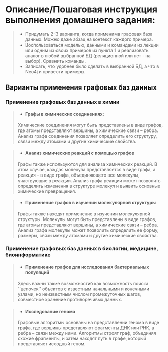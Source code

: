 # Описание/Пошаговая инструкция выполнения домашнего задания:
> - Придумать 2-3 варианта, когда применима графовая база данных. Можно даже абзац на контекст каждого примера.
> - Воспользоваться моделью, данными и командами из лекции или одним из своих примеров из пункта 1 и реализовать аналог в любой выбранной БД (реляционной или нет - на выбор). Сравнить команды.
> - Записать, что удобнее было сделать в выбранной БД, а что в Neo4j и привести примеры.


## Варианты применения графовых баз данных
### Применение графовых баз данных в химии
> - #### Графы в химических соединениях: 
>  Химические соединения могут быть представлены в виде графов, где атомы представляют вершины, а химические связи – ребра. Анализ графа соединения позволяет определить его структуру, связи между атомами и другие химические свойства.

> - #### Анализ химических реакций с помощью графов
>  Графы также используются для анализа химических реакций. В этом случае, каждая молекула представляется в виде графа, а реакция – в виде графа, объединяющего все молекулы, участвующие в реакции. Анализ графа реакции может позволить определить изменения в структуре молекул и выявить основные химические превращения.

> - #### Применение графов в изучении молекулярной структуры
>  Графы также находят применение в изучении молекулярной структуры. Молекулы могут быть представлены в виде графов, где атомы представляют вершины, а химические связи – ребра. Анализ графа молекулы может позволить определить ее форму, размеры, связи между атомами и другие химические свойства.

### Применение графовых баз данных в биологии, медицине, биоинформатике
> - #### Применение графов для исследования бактериальных популяций
>  Здесь важны такие возможностиб как возможность поиска ``цепочек'' объектов с известным начальными и конечными узлами, но неизвестным числом промежуточных шагов, совместное хранение противоречивых данных.
 
> - #### Исследование генома 
>  Графовые алгоритмы основаны на представлении генома в виде графа, где вершины представляют фрагменты ДНК или РНК, а ребра – связи между ними. Алгоритмы строят граф, объединяя схожие фрагменты, и затем находят путь в графе, который представляет исходный геном.